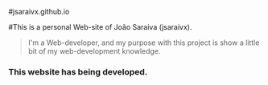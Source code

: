 #jsaraivx.github.io

#This is a personal Web-site of João Saraiva (jsaraivx).
>I'm a Web-developer, and my purpose with this project is show a little bit of my web-development knowledge.
### This website has being developed.